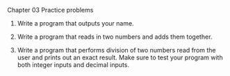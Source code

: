 Chapter 03 Practice problems

1. Write a program that outputs your name.

2. Write a program that reads in two numbers and adds them together.

3. Write a program that performs division of two numbers read from the user and prints out an exact result. Make sure to test your program with both integer inputs and decimal inputs.
